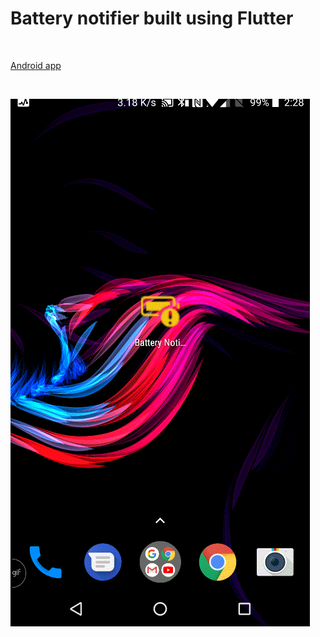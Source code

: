 # Battery notifier built using Flutter

<br/>

[Android app](https://github.com/NileshSP/FlutterBatteryNotifyer/releases/download/v0.0.1/app.apk)

<br/>

![alt text](https://github.com/NileshSP/FlutterBatteryNotifyer/blob/master/images/flutterbatterynotifyerapp.gif "Working example..")

<br/>